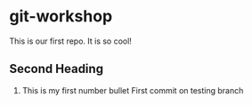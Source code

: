 # git-workshop
This is our first repo.
It is so cool!
## Second Heading
1. This is my first number bullet
First commit on testing branch
